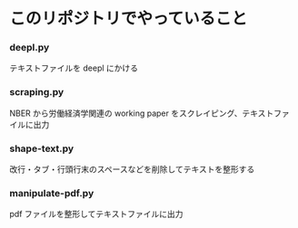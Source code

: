 # このリポジトリでやっていること

### deepl.py

テキストファイルを deepl にかける

### scraping.py

NBER から労働経済学関連の working paper をスクレイピング、テキストファイルに出力

### shape-text.py

改行・タブ・行頭行末のスペースなどを削除してテキストを整形する

### manipulate-pdf.py

pdf ファイルを整形してテキストファイルに出力

